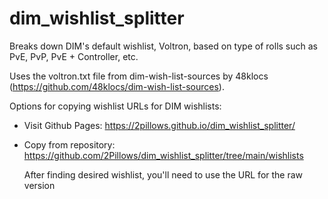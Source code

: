 # dim_wishlist_splitter

Breaks down DIM's default wishlist, Voltron, based on type of rolls such as PvE, PvP, PvE + Controller, etc.

Uses the voltron.txt file from dim-wish-list-sources by 48klocs (https://github.com/48klocs/dim-wish-list-sources).

Options for copying wishlist URLs for DIM wishlists:

   - Visit Github Pages: https://2pillows.github.io/dim_wishlist_splitter/
   
   - Copy from repository: https://github.com/2Pillows/dim_wishlist_splitter/tree/main/wishlists

        After finding desired wishlist, you'll need to use the URL for the raw version
